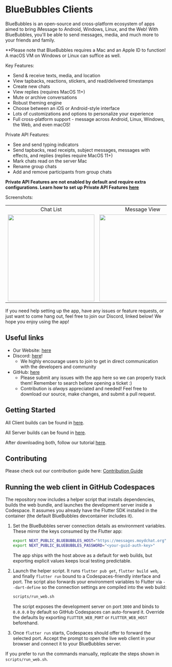 # BlueBubbles Clients

BlueBubbles is an open-source and cross-platform ecosystem of apps aimed to bring iMessage to Android, Windows, Linux, and the Web! With BlueBubbles, you'll be able to send messages, media, and much more to your friends and family.

**Please note that BlueBubbles requires a Mac and an Apple ID to function! A macOS VM on Windows or Linux can suffice as well.

Key Features:

- Send & receive texts, media, and location
- View tapbacks, reactions, stickers, and read/delivered timestamps
- Create new chats
- View replies (requires MacOS 11+)
- Mute or archive conversations
- Robust theming engine
- Choose between an iOS or Android-style interface
- Lots of customizations and options to personalize your experience
- Full cross-platform support - message across Android, Linux, Windows, the Web, and even macOS!

Private API Features:

- See and send typing indicators
- Send tapbacks, read receipts, subject messages, messages with effects, and replies (replies require MacOS 11+)
- Mark chats read on the server Mac
- Rename group chats
- Add and remove participants from group chats

**Private API Features are not enabled by default and require extra configurations. Learn how to set up Private API Features [here](https://docs.bluebubbles.app/helper-bundle/installation)**

Screenshots:

<table>
  <tr>
    <td align="center">Chat List</td>
     <td align="center">Message View</td>
     <td align="center">Private API Features</td>
  </tr>
  <tr>
    <td><img src="https://raw.githubusercontent.com/BlueBubblesApp/bluebubbles-app/master/screenshots/Samsung%20Galaxy%20S10%2B%20Prism%20Black%20-%20imessage_framed.png" width=270></td>
    <td><img src="https://raw.githubusercontent.com/BlueBubblesApp/bluebubbles-app/master/screenshots/Samsung%20Galaxy%20S10+%20Prism%20Black%20-%20messaging_framed.png" width=270></td>
    <td><img src="https://raw.githubusercontent.com/BlueBubblesApp/bluebubbles-app/master/screenshots/Samsung%20Galaxy%20S10+%20Prism%20Black%20-%20privateAPI_framed.png" width=270></td>
  </tr>
 </table>

If you need help setting up the app, have any issues or feature requests, or just want to come hang out, feel free to join our Discord, linked below! We hope you enjoy using the app!

## Useful links

* Our Website: [here](https://bluebubbles.app)
* Discord: [here](https://discord.gg/4F7nbf3)!
    - We highly encourage users to join to get in direct communication with the developers and community
* GitHub: [here](https://github.com/BlueBubblesApp)
    - Please submit any issues with the app here so we can properly track them! Remember to search before opening a ticket :)
    - Contribution is *always* appreciated and needed! Feel free to download our source, make changes, and submit a pull request.

## Getting Started

All Client builds can be found in [here](https://github.com/BlueBubblesApp/blueBubbles-app/releases).

All Server builds can be found in [here](https://github.com/BlueBubblesApp/BlueBubbles-Server/releases).

After downloading both, follow our tutorial [here](https://bluebubbles.app/install/).

## Contributing

Please check out our contribution guide here: [Contribution Guide](https://docs.bluebubbles.app/client/build-yourself-contribution-guide)

## Running the web client in GitHub Codespaces

The repository now includes a helper script that installs dependencies, builds the web bundle, and launches the development server inside a Codespace. It assumes you already have the Flutter SDK installed in the container (the default BlueBubbles devcontainer includes it).

1. Set the BlueBubbles server connection details as environment variables. These mirror the keys consumed by the Flutter app:

   ```bash
   export NEXT_PUBLIC_BLUEBUBBLES_HOST="https://messages.moydchat.org"
   export NEXT_PUBLIC_BLUEBUBBLES_PASSWORD="<your-guid-auth-key>"
   ```

   The app ships with the host above as a default for web builds, but exporting explicit values keeps local testing predictable.

2. Launch the helper script. It runs `flutter pub get`, `flutter build web`, and finally `flutter run` bound to a Codespaces-friendly interface and port. The script also forwards your environment variables to Flutter via `--dart-define` so the connection settings are compiled into the web build:

   ```bash
   scripts/run_web.sh
   ```

   The script exposes the development server on port `3000` and binds to `0.0.0.0` by default so GitHub Codespaces can auto-forward it. Override the defaults by exporting `FLUTTER_WEB_PORT` or `FLUTTER_WEB_HOST` beforehand.

3. Once `flutter run` starts, Codespaces should offer to forward the selected port. Accept the prompt to open the live web client in your browser and connect it to your BlueBubbles server.

If you prefer to run the commands manually, replicate the steps shown in `scripts/run_web.sh`.

